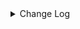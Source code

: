 <details><summary> Change Log </summary>

| Change | Commit | Version |
| --- | --- | --- |
|[improve] http connector options (#8969)|https://github.com/apache/seatunnel/commit/63ff9f910a|2.3.10|
|[Fix][connector-http] fix when post have param (#8434)|https://github.com/apache/seatunnel/commit/c1b2675ab0|2.3.10|
|[Improve][dist]add shade check rule (#8136)|https://github.com/apache/seatunnel/commit/51ef800016|2.3.9|
|[Feature][Connector-V2] Support TableSourceFactory/TableSinkFactory on http (#5816)|https://github.com/apache/seatunnel/commit/6f49ec6ead|2.3.4|
|[Improve][build] Give the maven module a human readable name (#4114)|https://github.com/apache/seatunnel/commit/d7cd601051|2.3.1|
|[Improve][Project] Code format with spotless plugin. (#4101)|https://github.com/apache/seatunnel/commit/a2ab166561|2.3.1|
|[Improve][Connector-V2][Http]Improve json parse option rule for all http connector (#3627)|https://github.com/apache/seatunnel/commit/589e4161ec|2.3.0|
|[Feature][Connector-V2][HTTP] Use json-path parsing (#3510)|https://github.com/apache/seatunnel/commit/1807eb6c95|2.3.0|
|[Hotfix][OptionRule] Fix option rule about all connectors (#3592)|https://github.com/apache/seatunnel/commit/226dc6a119|2.3.0|
|[Improve][Connector-V2][MyHours]Unified exception for MyHours connector (#3538)|https://github.com/apache/seatunnel/commit/48ab7c97d5|2.3.0|
|[HotFix][Core][API] Fix OptionValidation error code (#3439)|https://github.com/apache/seatunnel/commit/ace219f376|2.3.0|
|[Improve][Connector-V2][My Hours]Add http method enum &amp;&amp; Improve My Hours connector option rule (#3390)|https://github.com/apache/seatunnel/commit/a86c9d90f7|2.3.0|
|[Feature][Connector-V2][Http] Add option rules &amp;&amp; Improve Myhours sink connector (#3351)|https://github.com/apache/seatunnel/commit/cc8bb60c83|2.3.0|
|[Feature][Connector-V2][My Hours] Add My Hours Source Connector (#3228)|https://github.com/apache/seatunnel/commit/4104a3e30e|2.3.0|

</details>
